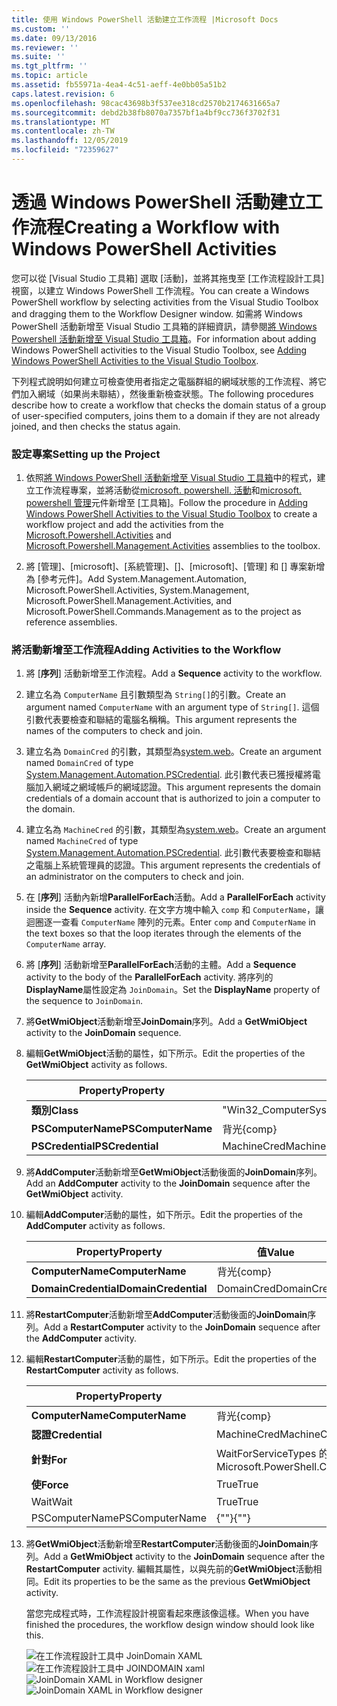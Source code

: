 ```yaml
---
title: 使用 Windows PowerShell 活動建立工作流程 |Microsoft Docs
ms.custom: ''
ms.date: 09/13/2016
ms.reviewer: ''
ms.suite: ''
ms.tgt_pltfrm: ''
ms.topic: article
ms.assetid: fb55971a-4ea4-4c51-aeff-4e0bb05a51b2
caps.latest.revision: 6
ms.openlocfilehash: 98cac43698b3f537ee318cd2570b2174631665a7
ms.sourcegitcommit: debd2b38fb8070a7357bf1a4bf9cc736f3702f31
ms.translationtype: MT
ms.contentlocale: zh-TW
ms.lasthandoff: 12/05/2019
ms.locfileid: "72359627"
---
```

# <a name="creating-a-workflow-with-windows-powershell-activities"></a><span data-ttu-id="68f6c-102">透過 Windows PowerShell 活動建立工作流程</span><span class="sxs-lookup"><span data-stu-id="68f6c-102">Creating a Workflow with Windows PowerShell Activities</span></span>

<span data-ttu-id="68f6c-103">您可以從 [Visual Studio 工具箱] 選取 [活動]，並將其拖曳至 [工作流程設計工具] 視窗，以建立 Windows PowerShell 工作流程。</span><span class="sxs-lookup"><span data-stu-id="68f6c-103">You can create a Windows PowerShell workflow by selecting activities from the Visual Studio Toolbox and dragging them to the Workflow Designer window.</span></span> <span data-ttu-id="68f6c-104">如需將 Windows PowerShell 活動新增至 Visual Studio 工具箱的詳細資訊，請參閱[將 Windows Powershell 活動新增至 Visual Studio 工具箱](./adding-windows-powershell-activities-to-the-visual-studio-toolbox.md)。</span><span class="sxs-lookup"><span data-stu-id="68f6c-104">For information about adding Windows PowerShell activities to the Visual Studio Toolbox, see [Adding Windows PowerShell Activities to the Visual Studio Toolbox](./adding-windows-powershell-activities-to-the-visual-studio-toolbox.md).</span></span>

<span data-ttu-id="68f6c-105">下列程式說明如何建立可檢查使用者指定之電腦群組的網域狀態的工作流程、將它們加入網域（如果尚未聯結），然後重新檢查狀態。</span><span class="sxs-lookup"><span data-stu-id="68f6c-105">The following procedures describe how to create a workflow that checks the domain status of a group of user-specified computers, joins them to a domain if they are not already joined, and then checks the status again.</span></span>

### <a name="setting-up-the-project"></a><span data-ttu-id="68f6c-106">設定專案</span><span class="sxs-lookup"><span data-stu-id="68f6c-106">Setting up the Project</span></span>

1. <span data-ttu-id="68f6c-107">依照[將 Windows PowerShell 活動新增至 Visual Studio 工具箱](./adding-windows-powershell-activities-to-the-visual-studio-toolbox.md)中的程式，建立工作流程專案，並將活動從[microsoft. powershell. 活動](/dotnet/api/Microsoft.PowerShell.Activities)和[microsoft. powershell 管理](/dotnet/api/Microsoft.PowerShell.Management.Activities)元件新增至 [工具箱]。</span><span class="sxs-lookup"><span data-stu-id="68f6c-107">Follow the procedure in [Adding Windows PowerShell Activities to the Visual Studio Toolbox](./adding-windows-powershell-activities-to-the-visual-studio-toolbox.md) to create a workflow project and add the activities from the [Microsoft.Powershell.Activities](/dotnet/api/Microsoft.PowerShell.Activities) and [Microsoft.Powershell.Management.Activities](/dotnet/api/Microsoft.PowerShell.Management.Activities) assemblies to the toolbox.</span></span>

2. <span data-ttu-id="68f6c-108">將 [管理]、[microsoft]、[系統管理]、[]、[microsoft]、[管理] 和 [] 專案新增為 [參考元件]。</span><span class="sxs-lookup"><span data-stu-id="68f6c-108">Add System.Management.Automation, Microsoft.PowerShell.Activities, System.Management, Microsoft.PowerShell.Management.Activities, and Microsoft.PowerShell.Commands.Management as to the project as reference assemblies.</span></span>

### <a name="adding-activities-to-the-workflow"></a><span data-ttu-id="68f6c-109">將活動新增至工作流程</span><span class="sxs-lookup"><span data-stu-id="68f6c-109">Adding Activities to the Workflow</span></span>

1. <span data-ttu-id="68f6c-110">將 [**序列**] 活動新增至工作流程。</span><span class="sxs-lookup"><span data-stu-id="68f6c-110">Add a **Sequence** activity to the workflow.</span></span>

2. <span data-ttu-id="68f6c-111">建立名為 `ComputerName` 且引數類型為 `String[]`的引數。</span><span class="sxs-lookup"><span data-stu-id="68f6c-111">Create an argument named `ComputerName` with an argument type of `String[]`.</span></span> <span data-ttu-id="68f6c-112">這個引數代表要檢查和聯結的電腦名稱稱。</span><span class="sxs-lookup"><span data-stu-id="68f6c-112">This argument represents the names of the computers to check and join.</span></span>

3. <span data-ttu-id="68f6c-113">建立名為 `DomainCred` 的引數，其類型為[system.web](/dotnet/api/System.Management.Automation.PSCredential)。</span><span class="sxs-lookup"><span data-stu-id="68f6c-113">Create an argument named `DomainCred` of type [System.Management.Automation.PSCredential](/dotnet/api/System.Management.Automation.PSCredential).</span></span> <span data-ttu-id="68f6c-114">此引數代表已獲授權將電腦加入網域之網域帳戶的網域認證。</span><span class="sxs-lookup"><span data-stu-id="68f6c-114">This argument represents the domain credentials of a domain account that is authorized to join a computer to the domain.</span></span>

4. <span data-ttu-id="68f6c-115">建立名為 `MachineCred` 的引數，其類型為[system.web](/dotnet/api/System.Management.Automation.PSCredential)。</span><span class="sxs-lookup"><span data-stu-id="68f6c-115">Create an argument named `MachineCred` of type [System.Management.Automation.PSCredential](/dotnet/api/System.Management.Automation.PSCredential).</span></span> <span data-ttu-id="68f6c-116">此引數代表要檢查和聯結之電腦上系統管理員的認證。</span><span class="sxs-lookup"><span data-stu-id="68f6c-116">This argument represents the credentials of an administrator on the computers to check and join.</span></span>

5. <span data-ttu-id="68f6c-117">在 [**序列**] 活動內新增**ParallelForEach**活動。</span><span class="sxs-lookup"><span data-stu-id="68f6c-117">Add a **ParallelForEach** activity inside the **Sequence** activity.</span></span> <span data-ttu-id="68f6c-118">在文字方塊中輸入 `comp` 和 `ComputerName`，讓迴圈逐一查看 `ComputerName` 陣列的元素。</span><span class="sxs-lookup"><span data-stu-id="68f6c-118">Enter `comp` and `ComputerName` in the text boxes so that the loop iterates through the elements of the `ComputerName` array.</span></span>

6. <span data-ttu-id="68f6c-119">將 [**序列**] 活動新增至**ParallelForEach**活動的主體。</span><span class="sxs-lookup"><span data-stu-id="68f6c-119">Add a **Sequence** activity to the body of the **ParallelForEach** activity.</span></span> <span data-ttu-id="68f6c-120">將序列的**DisplayName**屬性設定為 `JoinDomain`。</span><span class="sxs-lookup"><span data-stu-id="68f6c-120">Set the **DisplayName** property of the sequence to `JoinDomain`.</span></span>

7. <span data-ttu-id="68f6c-121">將**GetWmiObject**活動新增至**JoinDomain**序列。</span><span class="sxs-lookup"><span data-stu-id="68f6c-121">Add a **GetWmiObject** activity to the **JoinDomain** sequence.</span></span>

8. <span data-ttu-id="68f6c-122">編輯**GetWmiObject**活動的屬性，如下所示。</span><span class="sxs-lookup"><span data-stu-id="68f6c-122">Edit the properties of the **GetWmiObject** activity as follows.</span></span>

   |<span data-ttu-id="68f6c-123">Property</span><span class="sxs-lookup"><span data-stu-id="68f6c-123">Property</span></span>|<span data-ttu-id="68f6c-124">值</span><span class="sxs-lookup"><span data-stu-id="68f6c-124">Value</span></span>|
   |--------------|-----------|
   |<span data-ttu-id="68f6c-125">**類別**</span><span class="sxs-lookup"><span data-stu-id="68f6c-125">**Class**</span></span>|<span data-ttu-id="68f6c-126">"Win32_ComputerSystem"</span><span class="sxs-lookup"><span data-stu-id="68f6c-126">"Win32_ComputerSystem"</span></span>|
   |<span data-ttu-id="68f6c-127">**PSComputerName**</span><span class="sxs-lookup"><span data-stu-id="68f6c-127">**PSComputerName**</span></span>|<span data-ttu-id="68f6c-128">背光</span><span class="sxs-lookup"><span data-stu-id="68f6c-128">{comp}</span></span>|
   |<span data-ttu-id="68f6c-129">**PSCredential**</span><span class="sxs-lookup"><span data-stu-id="68f6c-129">**PSCredential**</span></span>|<span data-ttu-id="68f6c-130">MachineCred</span><span class="sxs-lookup"><span data-stu-id="68f6c-130">MachineCred</span></span>|

9. <span data-ttu-id="68f6c-131">將**AddComputer**活動新增至**GetWmiObject**活動後面的**JoinDomain**序列。</span><span class="sxs-lookup"><span data-stu-id="68f6c-131">Add an **AddComputer** activity to the **JoinDomain** sequence after the **GetWmiObject** activity.</span></span>

10. <span data-ttu-id="68f6c-132">編輯**AddComputer**活動的屬性，如下所示。</span><span class="sxs-lookup"><span data-stu-id="68f6c-132">Edit the properties of the **AddComputer** activity as follows.</span></span>

    |<span data-ttu-id="68f6c-133">Property</span><span class="sxs-lookup"><span data-stu-id="68f6c-133">Property</span></span>|<span data-ttu-id="68f6c-134">值</span><span class="sxs-lookup"><span data-stu-id="68f6c-134">Value</span></span>|
    |--------------|-----------|
    |<span data-ttu-id="68f6c-135">**ComputerName**</span><span class="sxs-lookup"><span data-stu-id="68f6c-135">**ComputerName**</span></span>|<span data-ttu-id="68f6c-136">背光</span><span class="sxs-lookup"><span data-stu-id="68f6c-136">{comp}</span></span>|
    |<span data-ttu-id="68f6c-137">**DomainCredential**</span><span class="sxs-lookup"><span data-stu-id="68f6c-137">**DomainCredential**</span></span>|<span data-ttu-id="68f6c-138">DomainCred</span><span class="sxs-lookup"><span data-stu-id="68f6c-138">DomainCred</span></span>|

11. <span data-ttu-id="68f6c-139">將**RestartComputer**活動新增至**AddComputer**活動後面的**JoinDomain**序列。</span><span class="sxs-lookup"><span data-stu-id="68f6c-139">Add a **RestartComputer** activity to the **JoinDomain** sequence after the **AddComputer** activity.</span></span>

12. <span data-ttu-id="68f6c-140">編輯**RestartComputer**活動的屬性，如下所示。</span><span class="sxs-lookup"><span data-stu-id="68f6c-140">Edit the properties of the **RestartComputer** activity as follows.</span></span>

    |<span data-ttu-id="68f6c-141">Property</span><span class="sxs-lookup"><span data-stu-id="68f6c-141">Property</span></span>|<span data-ttu-id="68f6c-142">值</span><span class="sxs-lookup"><span data-stu-id="68f6c-142">Value</span></span>|
    |--------------|-----------|
    |<span data-ttu-id="68f6c-143">**ComputerName**</span><span class="sxs-lookup"><span data-stu-id="68f6c-143">**ComputerName**</span></span>|<span data-ttu-id="68f6c-144">背光</span><span class="sxs-lookup"><span data-stu-id="68f6c-144">{comp}</span></span>|
    |<span data-ttu-id="68f6c-145">**認證**</span><span class="sxs-lookup"><span data-stu-id="68f6c-145">**Credential**</span></span>|<span data-ttu-id="68f6c-146">MachineCred</span><span class="sxs-lookup"><span data-stu-id="68f6c-146">MachineCred</span></span>|
    |<span data-ttu-id="68f6c-147">**針對**</span><span class="sxs-lookup"><span data-stu-id="68f6c-147">**For**</span></span>|<span data-ttu-id="68f6c-148">WaitForServiceTypes 的 PowerShell。</span><span class="sxs-lookup"><span data-stu-id="68f6c-148">Microsoft.PowerShell.Commands.WaitForServiceTypes.PowerShell</span></span>|
    |<span data-ttu-id="68f6c-149">**使**</span><span class="sxs-lookup"><span data-stu-id="68f6c-149">**Force**</span></span>|<span data-ttu-id="68f6c-150">True</span><span class="sxs-lookup"><span data-stu-id="68f6c-150">True</span></span>|
    |<span data-ttu-id="68f6c-151">Wait</span><span class="sxs-lookup"><span data-stu-id="68f6c-151">Wait</span></span>|<span data-ttu-id="68f6c-152">True</span><span class="sxs-lookup"><span data-stu-id="68f6c-152">True</span></span>|
    |<span data-ttu-id="68f6c-153">PSComputerName</span><span class="sxs-lookup"><span data-stu-id="68f6c-153">PSComputerName</span></span>|<span data-ttu-id="68f6c-154">{""}</span><span class="sxs-lookup"><span data-stu-id="68f6c-154">{""}</span></span>|

13. <span data-ttu-id="68f6c-155">將**GetWmiObject**活動新增至**RestartComputer**活動後面的**JoinDomain**序列。</span><span class="sxs-lookup"><span data-stu-id="68f6c-155">Add a **GetWmiObject** activity to the **JoinDomain** sequence after the **RestartComputer** activity.</span></span> <span data-ttu-id="68f6c-156">編輯其屬性，以與先前的**GetWmiObject**活動相同。</span><span class="sxs-lookup"><span data-stu-id="68f6c-156">Edit its properties to be the same as the previous **GetWmiObject** activity.</span></span>

    <span data-ttu-id="68f6c-157">當您完成程式時，工作流程設計視窗看起來應該像這樣。</span><span class="sxs-lookup"><span data-stu-id="68f6c-157">When you have finished the procedures, the workflow design window should look like this.</span></span>

    <span data-ttu-id="68f6c-158">![在工作流程設計工具中 JoinDomain XAML](../media/joindomainworkflow.png)
    ![在工作流程設計工具中 JOINDOMAIN xaml](../media/joindomainworkflow.png "JoinDomainWorkflow")</span><span class="sxs-lookup"><span data-stu-id="68f6c-158">![JoinDomain XAML in Workflow designer](../media/joindomainworkflow.png)
![JoinDomain XAML in Workflow designer](../media/joindomainworkflow.png "JoinDomainWorkflow")</span></span>